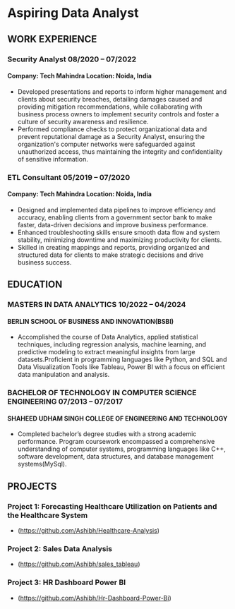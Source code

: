 # Aspiring Data Analyst


## WORK EXPERIENCE 
### Security Analyst 08/2020 – 07/2022  
#### Company: Tech Mahindra Location: Noida, India 
- Developed presentations and reports to inform higher management and clients about security breaches, detailing
damages caused and providing mitigation recommendations, while collaborating with business process owners to
implement security controls and foster a culture of security awareness and resilience.
- Performed compliance checks to protect organizational data and prevent reputational damage as a Security Analyst, ensuring the organization's computer networks were safeguarded against unauthorized access, thus maintaining the
integrity and confidentiality of sensitive information.

### ETL Consultant 05/2019 – 07/2020       
#### Company: Tech Mahindra Location: Noida, India 
- Designed and implemented data pipelines to improve efficiency and accuracy, enabling clients from a
government sector bank to make faster, data-driven decisions and improve business performance.
- Enhanced troubleshooting skills ensure smooth data flow and system stability, minimizing downtime and maximizing productivity for clients.
- Skilled in creating mappings and reports, providing organized and structured data for clients to make strategic
decisions and drive business success.

## EDUCATION 

### MASTERS IN DATA ANALYTICS 10/2022 – 04/2024 
#### BERLIN SCHOOL OF BUSINESS AND INNOVATION(BSBI) 

- Accomplished the course of Data Analytics, applied statistical techniques, including regression analysis, machine learning, and predictive modeling to extract meaningful insights from large datasets.Proficient in programming languages like Python, and SQL and Data Visualization Tools like Tableau, Power BI with a focus on efficient data manipulation and analysis. 

### BACHELOR OF TECHNOLOGY IN COMPUTER SCIENCE ENGINEERING 07/2013 – 07/2017 
#### SHAHEED UDHAM SINGH COLLEGE OF ENGINEERING AND TECHNOLOGY 

- Completed bachelor’s degree studies with a strong academic performance. Program coursework encompassed a comprehensive understanding of computer systems, programming languages like C++, software development, data structures, and database management systems(MySql). 

## PROJECTS 
### Project 1: Forecasting Healthcare Utilization on Patients and the Healthcare System
- (https://github.com/Ashibh/Healthcare-Analysis)

### Project 2: Sales Data Analysis 
- (https://github.com/Ashibh/sales_tableau)

### Project 3: HR Dashboard Power BI 
- (https://github.com/Ashibh/Hr-Dashboard-Power-Bi)

